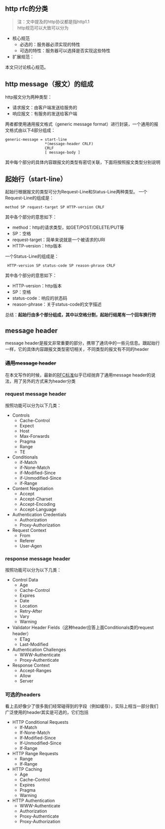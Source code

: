 ## http rfc的分类
>注：文中提及的http协议都是指http1.1  
http规范可以大致可以分为
* 核心规范
    * 必选的：服务器必须实现的特性
    * 可选的特性：服务器可以选择是否实现这些特性
* 扩展规范：

本文只讨论核心规范。


## http message（报文）的组成
http报文分为两种类型：
* 请求报文：由客户端发送给服务的
* 响应报文：有服务的发送给客户端

两者都使用通用报文格式（generic message format）进行封装，一个通用的报文格式由以下4部分组成：

```http
generic-message = start-line
                  *(message-header CRLF)
                  CRLF
                  [ message-body ]
```

其中每个部分的具体内容跟报文的类型有密切关联，下面将按照报文类型分别说明


## 起始行（start-line）
起始行根据报文的类型可分为Request-Line和Status-Line两种类型。  一个Request-Line的组成是：
```http
method SP request-target SP HTTP-version CRLF
````
其中各个部分的意思如下：
* method：http的请求类型，如GET/POST/DELETE/PUT等
* SP：空格
* request-target：简单来说就是一个被请求的URI
* HTTP-version：http版本

一个Status-Line的组成是：
```http
 HTTP-version SP status-code SP reason-phrase CRLF
```
其中各个部分的意思如下：
* HTTP-version：http版本
* SP：空格
* status-code：响应的状态码 
* reason-phrase：关于status-code的文字描述

总结：**起始行由多个部分组成，其中以空格分割，起始行结尾有一个回车换行符**


## message header
message header是报文非常重要的部分，携带了通讯中的一些元信息。跟起始行一样，它的具体内容跟报文类型密切相关，不同类型的报文有不同的header
### ~~通用message header~~
在本文写作的时候，最新的[RFC标准](https://httpwg.org/specs/rfc7230.html#RFC7231)似乎已经抛弃了通用message header的说法，用了另外的方式来为header分类
### request message header
按照功能可以分为以下几类：  

* Controls
    * Cache-Control
    * Expect	   
    * Host	       
    * Max-Forwards
    * Pragma	   
    * Range	       
    * TE
* Conditionals
    * if-Match	          
    * if-None-Match	      
    * if-Modified-Since	  
    * if-Unmodified-Since
    * if-Range
* Content Negotiation
    * Accept	        
    * Accept-Charset	
    * Accept-Encoding	
    * Accept-Language
* Authentication Credentials  
    * Authorization
    * Proxy-Authorization
* Request Context
    * From	
    * Referer	
    * User-Agen
### response message header
按照功能可以分为以下几类：  
* Control Data
    * Age	          
    * Cache-Control
    * Expires	      
    * Date	      
    * Location	  
    * Retry-After	  
    * Vary	      
    * Warning    
* Validator Header Fields（这种header应答上面Conditionals类的request header）
    * ETag	
    * Last-Modified
* Authentication Challenges  
    * WWW-Authenticate
    * Proxy-Authenticate
* Response Context  
    * Accept-Ranges
    * Allow	         
    * Server

### 可选的headers
看上去好像少了很多我们经常碰得到的字段（例如缓存），实际上相当一部分我们广泛使用的header其实是可选的，它们包括
* HTTP Conditional Requests
    * If-Match
    * If-None-Match
    * If-Modified-Since
    * If-Unmodified-Since
    * If-Range
* HTTP Range Requests
    * Range
    * If-Range
* HTTP Caching
    * Age
    * Cache-Control
    * Expires
    * Pragma
    * Warning
* HTTP Authentication
    * WWW-Authenticate
    * Authorization
    * Proxy-Authenticate
    * Proxy-Authorization

